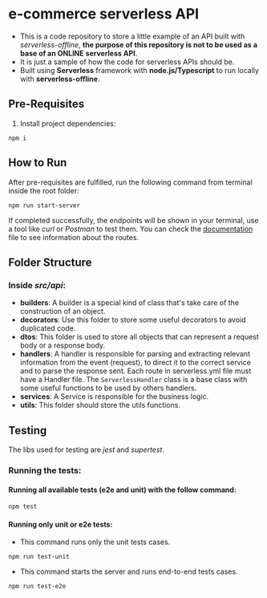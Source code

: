 # e-commerce serverless API
- This is a code repository to store a little example of an API built with *serverless-offline*, **the purpose of this repository is not to be used as a base of an ONLINE serverless API**.
- It is just a sample of how the code for serverless APIs should be.
- Built using **Serverless** framework with **node.js/Typescript** to run locally with **serverless-offline**.

## Pre-Requisites

1. Install project dependencies:
```shell 
npm i
```

## How to Run
After pre-requisites are fulfilled, run the following command from terminal inside the root folder:
```shell
npm run start-server
```
If completed successfully, the endpoints will be shown in your terminal, use a tool like *curl* or *Postman* to test them. You can check the [documentation](./API_DOC.md) file to see information about the routes.
## Folder Structure

### Inside *src/api*:
* **builders**: A builder is a special kind of class that's take care of the construction of an object.
* **decorators**: Use this folder to store some useful decorators to avoid duplicated code.
* **dtos**: This folder is used to store all objects that can represent a request body or a response body.
* **handlers**: A handler is responsible for parsing and extracting relevant information from the event (request), to direct it to the correct service and to parse the response sent. Each route in serverless.yml file must have a Handler file. The `ServerlessHandler` class is a base class with some useful functions to be used by others handlers.
* **services**: A Service is responsible for the business logic.
* **utils**: This folder should store the utils functions.

## Testing
The libs used for testing are *jest* and *supertest*.

### Running the tests:
#### Running all available tests (e2e and unit) with the follow command:
```shell
npm test
```
#### Running only unit or e2e tests:
- This command runs only the unit tests cases.
```shell
npm run test-unit
```
- This command starts the server and runs end-to-end tests cases.
```shell
npm run test-e2e
```


